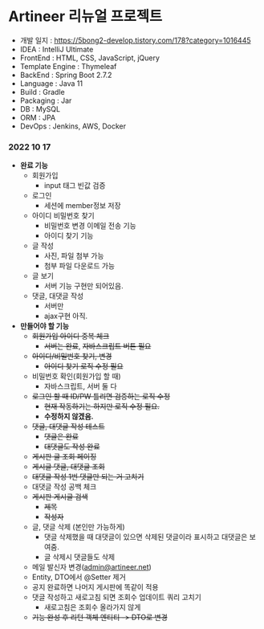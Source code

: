 # Artineer 리뉴얼 프로젝트

- 개발 일지 : https://5bong2-develop.tistory.com/178?category=1016445
- IDEA : IntelliJ Ultimate
- FrontEnd : HTML, CSS, JavaScript, jQuery
- Template Engine : Thymeleaf
- BackEnd : Spring Boot 2.7.2
- Language : Java 11
- Build : Gradle
- Packaging : Jar
- DB : MySQL
- ORM : JPA
- DevOps : Jenkins, AWS, Docker


### 2022 10 17
- __완료 기능__
  - 회원가입
    - input 태그 빈값 검증
  - 로그인
    - 세션에 member정보 저장
  - 아이디 비밀번호 찾기
    - 비밀번호 변경 이메일 전송 기능
    - 아이디 찾기 기능
  - 글 작성
    - 사진, 파일 첨부 가능
    - 첨부 파일 다운로드 가능
  - 글 보기
    - 서버 기능 구현만 되어있음.
  - 댓글, 대댓글 작성
    - 서버만
    - ajax구현 아직.
- __만들어야 할 기능__
  - ~~회원가입 아이디 중복 체크~~
    - ~~서버는 완료~~, ~~자바스크립트 버튼 필요~~
  - ~~아이디/비밀번호 찾기, 변경~~
    - ~~아이디 찾기 로직 수정 필요~~
  - 비밀번호 확인(회원가입 할 때)
    - 자바스크립트, 서버 둘 다
  - ~~로그인 할 때 ID/PW 틀리면 검증하는 로직 수정~~
    - ~~현재 작동하기는 하지만 로직 수정 필요.~~
    - __수정하지 않겠음.__
  - ~~댓글, 대댓글 작성 테스트~~
    - ~~댓글은 완료~~
    - ~~대댓글도 작성 완료~~
  - ~~게시판 글 조회 페이징~~
  - ~~게시글 댓글, 대댓글 조회~~
  - ~~대댓글 작성 1번 댓글만 되는 거 고치기~~
  - 대댓글 작성 공백 체크
  - ~~게시판 게시글 검색~~
    - ~~제목~~
    - ~~작성자~~
  - 글, 댓글 삭제 (본인만 가능하게)
    - 댓글 삭제했을 때 대댓글이 있으면 삭제된 댓글이라 표시하고 대댓글은 보여줌.
    - 글 삭제시 댓글들도 삭제
  - 메일 발신자 변경(admin@artineer.net)
  - Entity, DTO에서 @Setter 제거
  - 공지 완료하면 나머지 게시판에 똑같이 적용
  - 댓글 작성하고 새로고침 되면 조회수 업데이트 쿼리 고치기
    - 새로고침은 조회수 올라가지 않게
  - ~~기능 완성 후 리턴 객체 엔티티 -> DTO로 변경~~